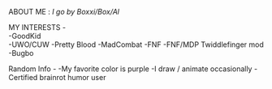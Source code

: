 ABOUT ME :        _I go by Boxxi/Box/Al_

MY INTERESTS -                                                 
-GoodKid                           
-UWO/CUW
-Pretty Blood
-MadCombat
-FNF
-FNF/MDP Twiddlefinger mod
-Bugbo

Random Info -
-My favorite color is purple
-I draw / animate occasionally
-Certified brainrot humor user
